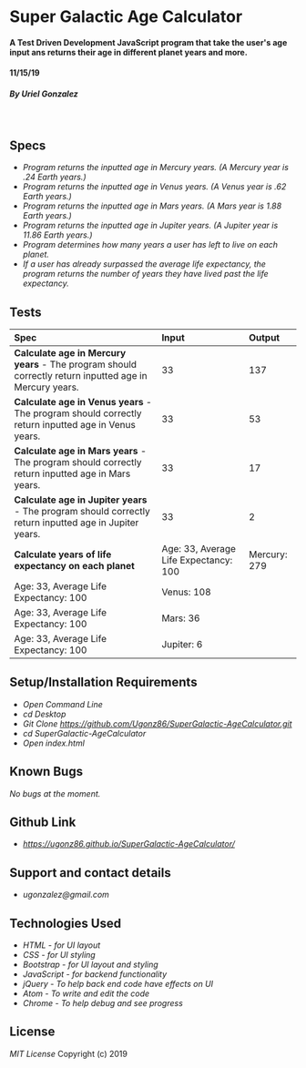 # **Super Galactic Age Calculator**

#### A Test Driven Development JavaScript program that take the user's age input ans returns their age in different planet years and more.
#### 11/15/19

##### By _**Uriel Gonzalez**_
&nbsp;
## **Specs**
* _Program returns the inputted age in Mercury years. (A Mercury year is .24 Earth years.)_
* _Program returns the inputted age in Venus years. (A Venus year is .62 Earth years.)_
* _Program returns the inputted age in Mars years. (A Mars year is 1.88 Earth years.)_
* _Program returns the inputted age in Jupiter years. (A Jupiter year is 11.86 Earth years.)_
* _Program determines how many years a user has left to live on each planet._
* _If a user has already surpassed the average life expectancy, the program returns the number of years they have lived past the life expectancy._

## **Tests**

| Spec | Input | Output |
| :----------- | :----------------------| :----------- |
| **Calculate age in Mercury years** - The program should correctly return inputted age in Mercury years.  | 33 | 137 |
| **Calculate age in Venus years** - The program should correctly return inputted age in Venus years.  | 33 | 53 |
| **Calculate age in Mars years** - The program should correctly return inputted age in Mars years.  | 33 | 17 |
| **Calculate age in Jupiter years** - The program should correctly return inputted age in Jupiter years.  | 33 | 2 |
| **Calculate years of life expectancy on each planet**  | Age: 33, Average Life Expectancy: 100 | Mercury: 279  |
| Age: 33, Average Life Expectancy: 100 | Venus: 108  |
| Age: 33, Average Life Expectancy: 100 | Mars: 36  |
| Age: 33, Average Life Expectancy: 100 | Jupiter: 6  |



## **Setup/Installation Requirements**

* _Open Command Line_
* _cd Desktop_
* _Git Clone https://github.com/Ugonz86/SuperGalactic-AgeCalculator.git_
* _cd SuperGalactic-AgeCalculator_
* _Open index.html_

## **Known Bugs**

_No bugs at the moment._

## **Github Link**
* _https://ugonz86.github.io/SuperGalactic-AgeCalculator/_

## Support and contact details

* _ugonzalez@gmail.com_

## **Technologies Used**

* _HTML - for UI layout_
* _CSS - for UI styling_
* _Bootstrap - for UI layout and styling_
* _JavaScript - for backend functionality_
* _jQuery - To help back end code have effects on UI_
* _Atom - To write and edit the code_
* _Chrome - To help debug and see progress_

## **License**

*MIT License*
Copyright (c) 2019
